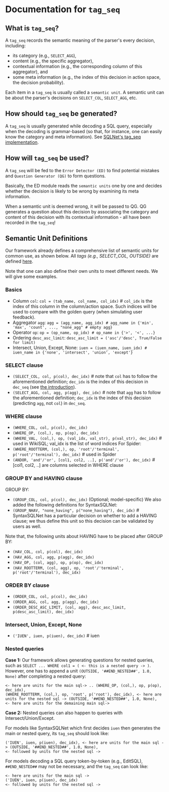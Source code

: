 # Documentation for `tag_seq`

## What is `tag_seq`?
A `tag_seq` records the semantic meaning of the parser's every decision, including:
- its category (e.g., `SELECT_AGG`),
- content (e.g., the specific aggregator),
- contextual information (e.g., the corresponding column of this aggregator), and
- some meta information (e.g., the index of this decision in action space, the decision probability).

Each item in a `tag_seq` is usually called a `semantic unit`. A semantic unit can be about the parser's decisions on `SELECT_COL`, `SELECT_AGG`, etc.

## How should `tag_seq` be generated?
A `tag_seq` is usually generated while decoding a SQL query, especially when the decoding is grammar-based (so that, for instance, one can easily know the category and meta information).
See [SQLNet's tag_seq implementation](https://github.com/sunlab-osu/MISP/blob/multichoice_q/SQLNet_model/sqlnet/model/sqlnet.py#L247).

## How will `tag_seq` be used?
A `tag_seq` will be fed to the `Error Detector (ED)` to find potential mistakes and `Question Generator (QG)` to form questions.

Basically, the ED module reads the `semantic units` one by one and decides whether the decision is likely to be wrong by examining its meta information.

When a semantic unit is deemed wrong, it will be passed to QG. QG generates a question about this decision by associating the category and content of this decision with its contextual information - all have been recorded in the `tag_seq`!


## Semantic Unit Definitions
Our framework already defines a comprehensive list of semantic units for common use, as shown below. All _tags (e.g., SELECT_COL, OUTSIDE)_ are defined [here](MISP_SQL/utils.py#L6).

Note that one can also define their own units to meet different needs. We will give some examples.

### Basics
- Column `col`: `col = (tab_name, col_name, col_idx)` # `col_idx` is the index of this column in the column/action space. Such indices will be used to compare with the golden query (when simulating user feedback).
- Aggregator `agg`: `agg = (agg_name, agg_idx) # agg_name in {'min', 'max', 'count', ..., "none_agg" # empty agg}`
- Operator `op`: `op = (op_name, op_idx) # op_name in {'>', '<', ...}`
- Ordering `desc_asc_limit`: `desc_asc_limit = ('asc'/'desc', True/False for limit)`
- Intersect, Union, Except, None: `iuen = (iuen_name, iuen_idx) # iuen_name in {'none', 'intersect', 'union', 'except'}`

### SELECT clause
- `(SELECT_COL, col, p(col), dec_idx)` # note that `col` has to follow the aforementioned definition; `dec_idx` is the index of this decision in `dec_seq` (see [the introduction](https://github.com/sunlab-osu/MISP#2-system-architecture)).
- `(SELECT_AGG, col, agg, p(agg), dec_idx)` # note that `agg` has to follow the aforementioned definition; `dec_idx` is the index of this decision (predicting `agg`, not `col`) in `dec_seq`.

### WHERE clause
- `(WHERE_COL, col, p(col), dec_idx)`
- `(WHERE_OP, (col,), op, p(op), dec_idx)`
- `(WHERE_VAL, (col,), op, (val_idx, val_str), p(val_str), dec_idx)` # used in WikiSQL; val_idx is the list of word indices
For Spider:
- `(WHERE_ROOTTERM, (col,), op, 'root'/'terminal', p('root'/'terminal'), dec_idx)` # used in Spider
- `(ANDOR, 'and'/'or', [col1, col2, ..], p('and'/'or'), dec_idx)` # [col1, col2, ..] are columns selected in WHERE clause

### GROUP BY and HAVING clause
GROUP BY:
- `(GROUP_COL, col, p(col), dec_idx)`
(Optional; model-specific) We also added the following definitions for SyntaxSQLNet:
- `(GROUP_NHAV, "none_having", p("none_having"), dec_idx)` # SyntaxSQLNet has a particular decision on whether to add a HAVING clause; we thus define this unit so this decision can be validated by users as well.

Note that, the following units about HAVING have to be placed after GROUP BY:
- `(HAV_COL, col, p(col), dec_idx)`
- `(HAV_AGG, col, agg, p(agg), dec_idx)`
- `(HAV_OP, (col, agg), op, p(op), dec_idx)`
- `(HAV_ROOTTERM, (col, agg), op, 'root'/'terminal', p('root'/'terminal'), dec_idx)`

### ORDER BY clause
- `(ORDER_COL, col, p(col), dec_idx)`
- `(ORDER_AGG, col, agg, p(agg), dec_idx)`
- `(ORDER_DESC_ASC_LIMIT, (col, agg), desc_asc_limit, p(desc_asc_limit), dec_idx)`


### Intersect, Union, Except, None
- `('IUEN', iuen, p(iuen), dec_idx)` # iuen

### Nested queries
**Case 1:**
Our framework allows generating questions for nested queries, such as `SELECT ... WHERE col1 = ( <- this is a nested query -> )`.
However, one has to append a unit `(OUTSIDE, '##END_NESTED##', 1.0, None)` after completing a nested query:
```
<- here are units for the main sql-> .. (WHERE_OP, (col,), op, p(op), dec_idx),
(WHERE_ROOTTERM, (col,), op, 'root', p('root'), dec_idx), <- here are units for the nested sql -> (OUTSIDE, '##END_NESTED##', 1.0, None),
<- here are units for the demaining main sql->
```

**Case 2:**
Nested queries can also happen to queries with Intersect/Union/Except.

For models like SyntaxSQLNet which first decides `iuen` then generates the main or nested query, its `tag_seq` should look like:
```
('IUEN', iuen, p(iuen), dec_idx), <- here are units for the main sql -> (OUTSIDE, '##END_NESTED##', 1.0, None),
<- followed by units for the nested sql ->
```

For models decoding a SQL query token-by-token (e.g., EditSQL), `##END_NESTED##` may not be necessary, and the `tag_seq` can look like:
```
<- here are units for the main sql ->
('IUEN', iuen, p(iuen), dec_idx)
<- followed by units for the nested sql ->
```

